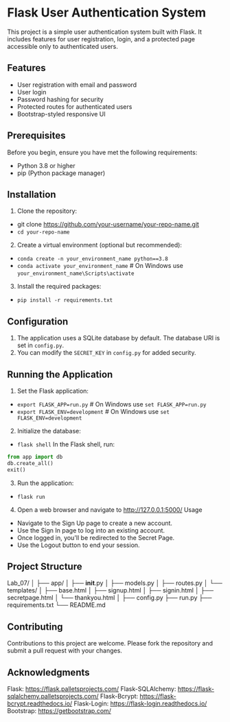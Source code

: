# Flask User Authentication System

This project is a simple user authentication system built with Flask. It includes features for user registration, login, and a protected page accessible only to authenticated users.

## Features

- User registration with email and password
- User login
- Password hashing for security
- Protected routes for authenticated users
- Bootstrap-styled responsive UI

## Prerequisites

Before you begin, ensure you have met the following requirements:

- Python 3.8 or higher
- pip (Python package manager)

## Installation

1. Clone the repository:
- git clone https://github.com/your-username/your-repo-name.git
- `cd your-repo-name`

2. Create a virtual environment (optional but recommended):
- `conda create -n your_environment_name python==3.8`
- `conda activate your_environment_name`  # On Windows use `your_environment_name\Scripts\activate`

3. Install the required packages:
- `pip install -r requirements.txt`

## Configuration

1. The application uses a SQLite database by default. The database URI is set in `config.py`.
2. You can modify the `SECRET_KEY` in `config.py` for added security.

## Running the Application

1. Set the Flask application:
- `export FLASK_APP=run.py`  # On Windows use `set FLASK_APP=run.py`
- `export FLASK_ENV=development`  # On Windows use `set FLASK_ENV=development`

2. Initialize the database:
- `flask shell`
In the Flask shell, run:
```python
from app import db
db.create_all()
exit()
```

3. Run the application:
- `flask run`

4. Open a web browser and navigate to http://127.0.0.1:5000/
Usage
- Navigate to the Sign Up page to create a new account.
- Use the Sign In page to log into an existing account.
- Once logged in, you'll be redirected to the Secret Page.
- Use the Logout button to end your session.

## Project Structure
Lab_07/
│
├── app/
│   ├── __init__.py
│   ├── models.py
│   ├── routes.py
│   └── templates/
│       ├── base.html
│       ├── signup.html
│       ├── signin.html
│       ├── secretpage.html
│       └── thankyou.html
│
├── config.py
├── run.py
├── requirements.txt
└── README.md


## Contributing

Contributions to this project are welcome. Please fork the repository and submit a pull request with your changes.

## Acknowledgments

Flask: https://flask.palletsprojects.com/
Flask-SQLAlchemy: https://flask-sqlalchemy.palletsprojects.com/
Flask-Bcrypt: https://flask-bcrypt.readthedocs.io/
Flask-Login: https://flask-login.readthedocs.io/
Bootstrap: https://getbootstrap.com/
